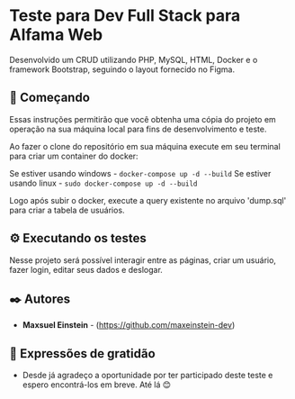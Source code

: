 # Teste para Dev Full Stack para Alfama Web

Desenvolvido um CRUD utilizando PHP, MySQL, HTML, Docker e o framework Bootstrap, seguindo o layout fornecido no Figma.

## 🚀 Começando

Essas instruções permitirão que você obtenha uma cópia do projeto em operação na sua máquina local para fins de desenvolvimento e teste.

Ao fazer o clone do repositório em sua máquina execute em seu terminal para criar um container do docker:

Se estiver usando windows -  `docker-compose up -d --build`
Se estiver usando linux -  `sudo docker-compose up -d --build`

Logo após subir o docker, execute a query existente no arquivo 'dump.sql' para criar a tabela de usuários.

## ⚙️ Executando os testes

Nesse projeto será possível interagir entre as páginas, criar um usuário, fazer login, editar seus dados e deslogar.

## ✒️ Autores

* **Maxsuel Einstein** - (https://github.com/maxeinstein-dev)

## 🎁 Expressões de gratidão

* Desde já agradeço a oportunidade por ter participado deste teste e espero encontrá-los em breve.
  Até lá 😊
